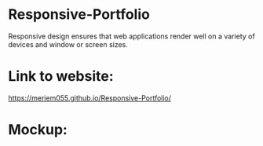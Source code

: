 # Responsive-Portfolio
Responsive design ensures that web applications render well on a variety of devices and window or screen sizes.

# Link to website:
https://meriem055.github.io/Responsive-Portfolio/

# Mockup:

